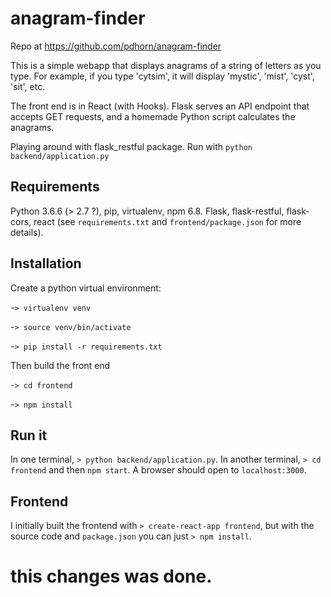 # anagram-finder

Repo at https://github.com/pdhorn/anagram-finder

This is a simple webapp that displays anagrams of a string of letters as you type.  For example, if you type 'cytsim', it will display 'mystic', 'mist', 'cyst', 'sit', etc.

The front end is in React (with Hooks). Flask serves an API endpoint that accepts GET requests, and a homemade Python script calculates the anagrams.

Playing around with flask_restful package. Run with `python backend/application.py`

## Requirements
Python 3.6.6 (> 2.7 ?), pip, virtualenv, npm 6.8.  Flask, flask-restful, flask-cors, react (see `requirements.txt` and `frontend/package.json` for more details).

## Installation
Create a python virtual environment:

-`> virtualenv venv`

-`> source venv/bin/activate`

-`> pip install -r requirements.txt`

Then build the front end

-`> cd frontend`

-`> npm install`

## Run it

In one terminal, `> python backend/application.py`. In another terminal, `> cd frontend` and then `npm start`. A browser should open to `localhost:3000`.

## Frontend
I initially built the frontend with `> create-react-app frontend`, but with the source code and `package.json` you can just `> npm install`.
# this changes was done.

